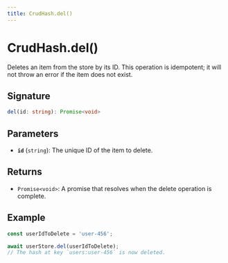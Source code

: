 ```yaml
---
title: CrudHash.del()
---
```


# CrudHash.del()

Deletes an item from the store by its ID. This operation is idempotent; it will not throw an error if the item does not exist.

## Signature

```ts
del(id: string): Promise<void>
```

## Parameters

- **`id`** (`string`): The unique ID of the item to delete.

## Returns

- `Promise<void>`: A promise that resolves when the delete operation is complete.

## Example

```ts
const userIdToDelete = 'user-456';

await userStore.del(userIdToDelete);
// The hash at key `users:user-456` is now deleted.
```
